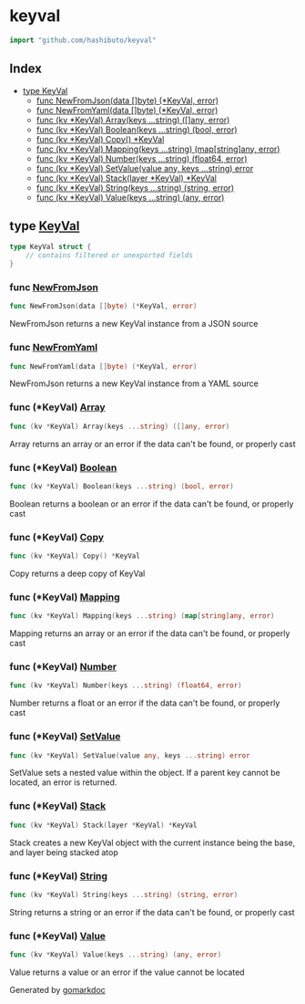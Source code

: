 <!-- Code generated by gomarkdoc. DO NOT EDIT -->

# keyval

```go
import "github.com/hashibuto/keyval"
```

## Index

- [type KeyVal](<#type-keyval>)
  - [func NewFromJson(data []byte) (*KeyVal, error)](<#func-newfromjson>)
  - [func NewFromYaml(data []byte) (*KeyVal, error)](<#func-newfromyaml>)
  - [func (kv *KeyVal) Array(keys ...string) ([]any, error)](<#func-keyval-array>)
  - [func (kv *KeyVal) Boolean(keys ...string) (bool, error)](<#func-keyval-boolean>)
  - [func (kv *KeyVal) Copy() *KeyVal](<#func-keyval-copy>)
  - [func (kv *KeyVal) Mapping(keys ...string) (map[string]any, error)](<#func-keyval-mapping>)
  - [func (kv *KeyVal) Number(keys ...string) (float64, error)](<#func-keyval-number>)
  - [func (kv *KeyVal) SetValue(value any, keys ...string) error](<#func-keyval-setvalue>)
  - [func (kv *KeyVal) Stack(layer *KeyVal) *KeyVal](<#func-keyval-stack>)
  - [func (kv *KeyVal) String(keys ...string) (string, error)](<#func-keyval-string>)
  - [func (kv *KeyVal) Value(keys ...string) (any, error)](<#func-keyval-value>)


## type [KeyVal](<https://github.com/hashibuto/keyval/blob/master/keyval.go#L10-L12>)

```go
type KeyVal struct {
    // contains filtered or unexported fields
}
```

### func [NewFromJson](<https://github.com/hashibuto/keyval/blob/master/keyval.go#L15>)

```go
func NewFromJson(data []byte) (*KeyVal, error)
```

NewFromJson returns a new KeyVal instance from a JSON source

### func [NewFromYaml](<https://github.com/hashibuto/keyval/blob/master/keyval.go#L31>)

```go
func NewFromYaml(data []byte) (*KeyVal, error)
```

NewFromJson returns a new KeyVal instance from a YAML source

### func \(\*KeyVal\) [Array](<https://github.com/hashibuto/keyval/blob/master/keyval.go#L135>)

```go
func (kv *KeyVal) Array(keys ...string) ([]any, error)
```

Array returns an array or an error if the data can't be found, or properly cast

### func \(\*KeyVal\) [Boolean](<https://github.com/hashibuto/keyval/blob/master/keyval.go#L120>)

```go
func (kv *KeyVal) Boolean(keys ...string) (bool, error)
```

Boolean returns a boolean or an error if the data can't be found, or properly cast

### func \(\*KeyVal\) [Copy](<https://github.com/hashibuto/keyval/blob/master/keyval.go#L165>)

```go
func (kv *KeyVal) Copy() *KeyVal
```

Copy returns a deep copy of KeyVal

### func \(\*KeyVal\) [Mapping](<https://github.com/hashibuto/keyval/blob/master/keyval.go#L150>)

```go
func (kv *KeyVal) Mapping(keys ...string) (map[string]any, error)
```

Mapping returns an array or an error if the data can't be found, or properly cast

### func \(\*KeyVal\) [Number](<https://github.com/hashibuto/keyval/blob/master/keyval.go#L105>)

```go
func (kv *KeyVal) Number(keys ...string) (float64, error)
```

Number returns a float or an error if the data can't be found, or properly cast

### func \(\*KeyVal\) [SetValue](<https://github.com/hashibuto/keyval/blob/master/keyval.go#L47>)

```go
func (kv *KeyVal) SetValue(value any, keys ...string) error
```

SetValue sets a nested value within the object.  If a parent key cannot be located, an error is returned.

### func \(\*KeyVal\) [Stack](<https://github.com/hashibuto/keyval/blob/master/keyval.go#L172>)

```go
func (kv *KeyVal) Stack(layer *KeyVal) *KeyVal
```

Stack creates a new KeyVal object with the current instance being the base, and layer being stacked atop

### func \(\*KeyVal\) [String](<https://github.com/hashibuto/keyval/blob/master/keyval.go#L90>)

```go
func (kv *KeyVal) String(keys ...string) (string, error)
```

String returns a string or an error if the data can't be found, or properly cast

### func \(\*KeyVal\) [Value](<https://github.com/hashibuto/keyval/blob/master/keyval.go#L75>)

```go
func (kv *KeyVal) Value(keys ...string) (any, error)
```

Value returns a value or an error if the value cannot be located



Generated by [gomarkdoc](<https://github.com/princjef/gomarkdoc>)
